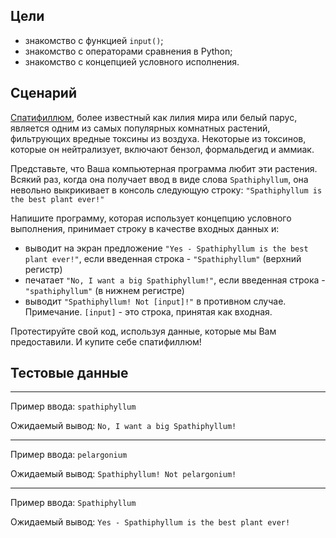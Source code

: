 ## Цели

* знакомство с функцией `input()`;
* знакомство с операторами сравнения в Python;
* знакомство с концепцией условного исполнения.

## Сценарий

[Спатифиллюм](https://upload.wikimedia.org/wikipedia/commons/b/bd/Spathiphyllum_cochlearispathum_RTBG.jpg), более известный как лилия мира или белый парус, является одним из самых популярных комнатных растений, фильтрующих вредные токсины из воздуха. Некоторые из токсинов, которые он нейтрализует, включают бензол, формальдегид и аммиак.

Представьте, что Ваша компьютерная программа любит эти растения. Всякий раз, когда она получает ввод в виде слова `Spathiphyllum`, она невольно выкрикивает в консоль следующую строку: `"Spathiphyllum is the best plant ever!"`

Напишите программу, которая использует концепцию условного выполнения, принимает строку в качестве входных данных и:

* выводит на экран предложение `"Yes - Spathiphyllum is the best plant ever!"`, если введенная строка - `"Spathiphyllum"` (верхний регистр)
* печатает `"No, I want a big Spathiphyllum!"`, если введенная строка - `"spathiphyllum"` (в нижнем регистре)
* выводит `"Spathiphyllum! Not [input]!"` в противном случае. Примечание. `[input]` - это строка, принятая как входная.

Протестируйте свой код, используя данные, которые мы Вам предоставили. И купите себе спатифиллюм!


## Тестовые данные
---------------

Пример ввода: `spathiphyllum`

Ожидаемый вывод: `No, I want a big Spathiphyllum!`

* * *

Пример ввода: `pelargonium`

Ожидаемый вывод: `Spathiphyllum! Not pelargonium!`

* * *

Пример ввода: `Spathiphyllum`

Ожидаемый вывод: `Yes - Spathiphyllum is the best plant ever!`  

